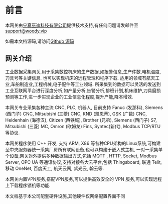 # 前言

本网关由[宁夏巫迪科技有限公司](https://www.woody.vip)提供技术支持,有任何问题请发邮件至<support@woody.vip>

如需本文档源码,请访问[Github 源码](https://github.com/woodytechnology/boxdoc)

## 网关介绍

工业数据采集网关,用于采集数控机床的生产数据,如报警信息,生产件数,电机温度,刀具号等关键信息. 也可以实现机床的远程管理和程序下载. 适用的领域有航天工业,车船制造业,工程机械,电子配件等工业领域. 所采集到的数据可以灵活的发送到工业互联网平台进行深度分析,如产量分析,告警分析,排班计划,机床维护,刀具磨损预测等工作,进一步实现企业的工业信息化程度,提升产能,降本增效.

本网关专业采集各种主流 CNC, PLC, 机器人, 目前支持 Fanuc (发那科), Siemens (西门子) CNC, Mitsubishi (三菱) CNC, KND (凯恩蒂), GSK (广数) CNC, Heidenhain (海德汉), Citizen (西铁城), Brother (兄弟), Siemens (西门子) S7, Mitsubishi (三菱) MC, Omron (欧姆龙) Fins, Syntec(新代), Modbus TCP/RTU 等协议.


本网关程序使用 C++ 开发, 支持 ARM, X86 等各种CPU架构的Linux系统,可构建至中央服务器统一采集厂房所有联网设备,也可以构建于嵌入式主机,
一对一采集单个设备,网关对外提供多种数据输出方式,包括 MQTT , HTTP, Socket, Modbus Server, OPC UA 等通讯协议,支持对接各大云平台,包括 Thingsboard, 联通 Telit, 移动 OneNet, 百度天工, 航天云网, 紫光云, 翰云等.

本网关内置VPN服务,搭配VPN服务,可以提供高效安全的 VPN 服务,可以实现远程上下载程序锁机等功能.

本文档基于本公司配套硬件设施,其他硬件仅网络配置界面不同
